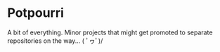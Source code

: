 Potpourri
===

A bit of everything. Minor projects that might get promoted to separate repositories on the way... \( ﾟヮﾟ)/